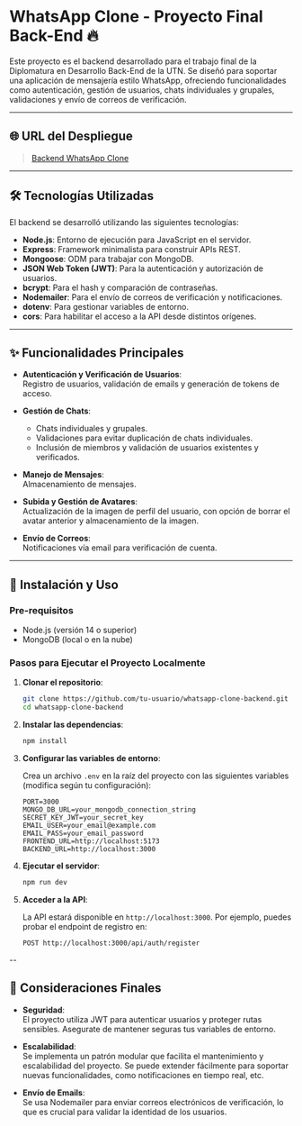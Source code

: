 # WhatsApp Clone - Proyecto Final Back-End 🔥

Este proyecto es el backend desarrollado para el trabajo final de la Diplomatura en Desarrollo Back-End de la UTN. Se diseñó para soportar una aplicación de mensajería estilo WhatsApp, ofreciendo funcionalidades como autenticación, gestión de usuarios, chats individuales y grupales, validaciones y envío de correos de verificación.

---

## 🌐 URL del Despliegue

> [Backend WhatsApp Clone](https://wpp-clone-backend.vercel.app)

---

## 🛠️ Tecnologías Utilizadas

El backend se desarrolló utilizando las siguientes tecnologías:

- **Node.js**: Entorno de ejecución para JavaScript en el servidor.
- **Express**: Framework minimalista para construir APIs REST.
- **Mongoose**: ODM para trabajar con MongoDB.
- **JSON Web Token (JWT)**: Para la autenticación y autorización de usuarios.
- **bcrypt**: Para el hash y comparación de contraseñas.
- **Nodemailer**: Para el envío de correos de verificación y notificaciones.
- **dotenv**: Para gestionar variables de entorno.
- **cors**: Para habilitar el acceso a la API desde distintos orígenes.

---

## ✨ Funcionalidades Principales

- **Autenticación y Verificación de Usuarios**:  
  Registro de usuarios, validación de emails y generación de tokens de acceso.
  
- **Gestión de Chats**:  
  - Chats individuales y grupales.  
  - Validaciones para evitar duplicación de chats individuales.  
  - Inclusión de miembros y validación de usuarios existentes y verificados.

- **Manejo de Mensajes**:  
  Almacenamiento de mensajes.

- **Subida y Gestión de Avatares**:  
  Actualización de la imagen de perfil del usuario, con opción de borrar el avatar anterior y almacenamiento de la imagen.

- **Envío de Correos**:  
  Notificaciones vía email para verificación de cuenta.

---

## 🚀 Instalación y Uso

### Pre-requisitos

- Node.js (versión 14 o superior)
- MongoDB (local o en la nube)

### Pasos para Ejecutar el Proyecto Localmente

1. **Clonar el repositorio**:

   ```bash
   git clone https://github.com/tu-usuario/whatsapp-clone-backend.git
   cd whatsapp-clone-backend
   ```

2. **Instalar las dependencias**:

   ```bash
   npm install
   ```

3. **Configurar las variables de entorno**:

   Crea un archivo `.env` en la raíz del proyecto con las siguientes variables (modifica según tu configuración):

   ```env
   PORT=3000
   MONGO_DB_URL=your_mongodb_connection_string
   SECRET_KEY_JWT=your_secret_key
   EMAIL_USER=your_email@example.com
   EMAIL_PASS=your_email_password
   FRONTEND_URL=http://localhost:5173
   BACKEND_URL=http://localhost:3000
   ```

4. **Ejecutar el servidor**:

   ```bash
   npm run dev
   ```

5. **Acceder a la API**:

   La API estará disponible en `http://localhost:3000`. Por ejemplo, puedes probar el endpoint de registro en:
   ```
   POST http://localhost:3000/api/auth/register
   ```

--

## 📄 Consideraciones Finales

- **Seguridad**:  
  El proyecto utiliza JWT para autenticar usuarios y proteger rutas sensibles. Asegurate de mantener seguras tus variables de entorno.

- **Escalabilidad**:  
  Se implementa un patrón modular que facilita el mantenimiento y escalabilidad del proyecto. Se puede extender fácilmente para soportar nuevas funcionalidades, como notificaciones en tiempo real, etc.

- **Envío de Emails**:  
  Se usa Nodemailer para enviar correos electrónicos de verificación, lo que es crucial para validar la identidad de los usuarios.


